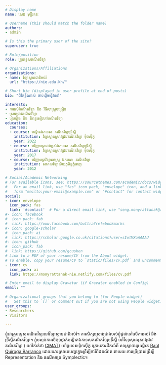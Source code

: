 ```yaml
---
# Display name
name: សេង មុន្នីរតនៈ

# Username (this should match the folder name)
authors:
- admin

# Is this the primary user of the site?
superuser: true

# Role/position
role: គ្រូឧទ្ទេសគណិតវិទ្យា

# Organizations/Affiliations
organizations:
- name: វិទ្យាស្ថានជាតិអប់រំ
  url: "https://nie.edu.kh/"

# Short bio (displayed in user profile at end of posts)
bio: "ជីវិតខ្លីណាស់ ចាប់ផ្តើមធ្វើវាទៅ"

interests:
- ការអប់រំគណិតវិទ្យា និង វិធីសាស្ត្របង្រៀន
- ស្រាវជ្រាវគណិតវិទ្យា
- រៀបរៀង និង និពន្ធសៀវភៅគណិតវិទ្យា
education:
  courses:
  - course: បណ្ឌិតឯកទេស គណិតវិទ្យាទ្រឹស្តី
    institution: វិទ្យាស្ថានស្រាវជ្រាវគណិតវិទ្យា ម៉ិចស៊ីកូ
    year: 2022
  - course: បរិញ្ញាបត្រជាន់ខ្ពស់ឯកទេស គណិតវិទ្យាទ្រឹស្តី
    institution: វិទ្យាស្ថានស្រាវជ្រាវគណិតវិទ្យា ម៉ិចស៊ីកូ
    year: 2017
  - course: បរិញ្ញាបត្រវិទ្យាសាស្ត្រ ឯកទេស គណិតវិទ្យា
    institution: សាកលវិទ្យាល័យភូមិន្ទភ្នំពេញ
    year: 2012

# Social/Academic Networking
# For available icons, see: https://sourcethemes.com/academic/docs/widgets/#icons
#   For an email link, use "fas" icon pack, "envelope" icon, and a link in the
#   form "mailto:your-email@example.com" or "#contact" for contact widget.
social:
- icon: envelope
  icon_pack: fas
  link: '#contact'  # For a direct email link, use "seng.monyrattanak@rupp.edu.kh".
#- icon: facebook
#  icon_pack: fab
#  link: https://www.facebook.com/buttra?ref=bookmarks
#- icon: google-scholar
#  icon_pack: ai
#  link: https://scholar.google.co.uk/citations?user=sIwtMXoAAAAJ
#- icon: github
#  icon_pack: fab
#  link: https://github.com/gcushen
# Link to a PDF of your resume/CV from the About widget.
# To enable, copy your resume/CV to `static/files/cv.pdf` and uncomment the lines below.  
- icon: cv
  icon_pack: ai
  link: https://monyrattanak-nie.netlify.com/files/cv.pdf

# Enter email to display Gravatar (if Gravatar enabled in Config)
email: ""
  
# Organizational groups that you belong to (for People widget)
#   Set this to `[]` or comment out if you are not using People widget.  
user_groups:
- Researchers
- Visitors

---
```


ខ្ញុំជាគ្រូឧទ្ទេសគណិតវិទ្យានៅវិទ្យាស្ថានជាតិអប់រំ។ ការសិក្សាស្រាវជ្រាវរបស់ខ្ញុំផ្តល់ទៅលើការអប់រំ និង ទ្រឹស្តីគណិតវិទ្យា។
ខ្ញុំបញ្ចប់ការសិក្សាថ្នាក់បណ្ឌិតឯកទេសគណិតវិទ្យាទ្រឹស្តី នៅវិទ្យាស្ថានស្រាវជ្រាវគណិតវិទ្យា ( ហៅកាត់ថា <a href="https://cimat.mx/" target="_blank"> CIMAT</a>) នៅប្រទេសម៉ិចស៊ីកូ
ក្រោមការដឹកនាំពី សាស្ត្រាចារ្យបណ្ឌិត <a href="https://www.cimat.mx/~quiroga/" target="_blank">Raúl Quiroga Barranco</a> 
ដោយដោះស្រាយបញ្ហាក្នុងទ្រឹស្តីការីពីជគណិត តាមរយៈការប្រើប្រាស់ទ្រឹស្តី Representation និង ធរណីមាត្រ Symplectic។

